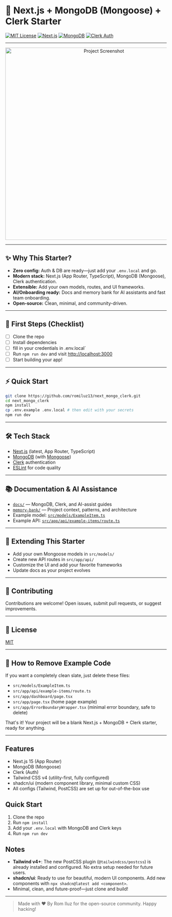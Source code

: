 # 🚀 Next.js + MongoDB (Mongoose) + Clerk Starter

[![MIT License](https://img.shields.io/badge/license-MIT-blue.svg)](./LICENSE)
[![Next.js](https://img.shields.io/badge/Next.js-15-blue?logo=next.js)](https://nextjs.org/)
[![MongoDB](https://img.shields.io/badge/MongoDB-Mongoose-green?logo=mongodb)](https://mongoosejs.com/)
[![Clerk Auth](https://img.shields.io/badge/Auth-Clerk-red?logo=clerk)](https://clerk.com/)

---

<p align="center">
  <img src="docs/screenshot-placeholder.png" alt="Project Screenshot" width="600"/>
</p>

---

## ✨ Why This Starter?
- **Zero config:** Auth & DB are ready—just add your `.env.local` and go.
- **Modern stack:** Next.js (App Router, TypeScript), MongoDB (Mongoose), Clerk authentication.
- **Extensible:** Add your own models, routes, and UI frameworks.
- **AI/Onboarding ready:** Docs and memory bank for AI assistants and fast team onboarding.
- **Open-source:** Clean, minimal, and community-driven.

---

## 🏁 First Steps (Checklist)
- [ ] Clone the repo
- [ ] Install dependencies
- [ ] fill in your credentials in .env.local`  
- [ ] Run `npm run dev` and visit [http://localhost:3000](http://localhost:3000)
- [ ] Start building your app!

---

## ⚡ Quick Start

```bash
git clone https://github.com/romiluz13/next_mongo_clerk.git
cd next_mongo_clerk
npm install
cp .env.example .env.local # then edit with your secrets
npm run dev
```

---

## 🛠️ Tech Stack
- [Next.js](https://nextjs.org/) (latest, App Router, TypeScript)
- [MongoDB](https://www.mongodb.com/) (with [Mongoose](https://mongoosejs.com/))
- [Clerk](https://clerk.com/) authentication
- [ESLint](https://eslint.org/) for code quality

---

## 📚 Documentation & AI Assistance
- [`docs/`](./docs/) — MongoDB, Clerk, and AI-assist guides
- [`memory-bank/`](./memory-bank/) — Project context, patterns, and architecture
- Example model: [`src/models/ExampleItem.ts`](./src/models/ExampleItem.ts)
- Example API: [`src/app/api/example-items/route.ts`](./src/app/api/example-items/route.ts)

---

## 🧩 Extending This Starter
- Add your own Mongoose models in `src/models/`
- Create new API routes in `src/app/api/`
- Customize the UI and add your favorite frameworks
- Update docs as your project evolves

---

## 🤝 Contributing
Contributions are welcome! Open issues, submit pull requests, or suggest improvements.

---

## 📄 License
[MIT](./LICENSE)

---

## 🧹 How to Remove Example Code
If you want a completely clean slate, just delete these files:
- `src/models/ExampleItem.ts`
- `src/app/api/example-items/route.ts`
- `src/app/dashboard/page.tsx`
- `src/app/page.tsx` (home page example)
- `src/app/ErrorBoundaryWrapper.tsx` (minimal error boundary, safe to delete)

That's it! Your project will be a blank Next.js + MongoDB + Clerk starter, ready for anything.

---

## Features
- Next.js 15 (App Router)
- MongoDB (Mongoose)
- Clerk (Auth)
- Tailwind CSS v4 (utility-first, fully configured)
- shadcn/ui (modern component library, minimal custom CSS)
- All configs (Tailwind, PostCSS) are set up for out-of-the-box use

## Quick Start
1. Clone the repo
2. Run `npm install`
3. Add your `.env.local` with MongoDB and Clerk keys
4. Run `npm run dev`

## Notes
- **Tailwind v4+**: The new PostCSS plugin (`@tailwindcss/postcss`) is already installed and configured. No extra setup needed for future users.
- **shadcn/ui**: Ready to use for beautiful, modern UI components. Add new components with `npx shadcn@latest add <component>`.
- Minimal, clean, and future-proof—just clone and build!

---

> Made with ❤️ By Rom Iluz for the open-source community. Happy hacking!
